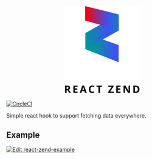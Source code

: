 
<p align="center">
  <img src="https://github.com/neomaxzero/react-zend/blob/master/public/logo-caps.png?raw=true" alt="logo react zend"  width="200px"/>
</p>

[![CircleCI](https://circleci.com/gh/neomaxzero/react-zend.svg?style=svg)](https://circleci.com/gh/neomaxzero/react-zend)

Simple react hook to support fetching data everywhere.



## Example
[![Edit react-zend-example](https://codesandbox.io/static/img/play-codesandbox.svg)](https://codesandbox.io/s/autumn-brook-4dwq4?fontsize=14&hidenavigation=1&theme=dark)
